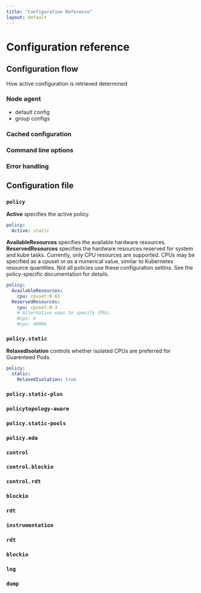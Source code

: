 ```yaml
---
title: "Configuration Reference"
layout: default
---
```


# Configuration reference

## Configuration flow

How active configuration is retrieved determined

### Node agent
- default config
- group configs
### Cached configuration
### Command line options
### Error handling



## Configuration file

### `policy`

**Active** specifies the active policy.
```yaml
policy:
  Active: static
```

**AvailableResources** specifies the available hardware resources.
**ReservedResources** specifies the hardware resources reserved for system and
kube tasks.
Currently, only CPU resources are supported. CPUs may be specified as a cpuset
or as a numerical value, similar to Kubernetes resource quantities. Not all
policies use these configuration settins. See the policy-specific documentation
for details.

```yaml
policy:
  AvailableResources:
    cpu: cpuset:0-63
  ReservedResources:
    cpu: cpuset:0-3
    # Alternative ways to specify CPUs:
    #cpu: 4
    #cpu: 4000m
```

### `policy.static`

**RelaxedIsolation** controls whether isolated CPUs are preferred for Guarenteed
Pods.

```yaml
policy:
  static:
    RelaxedIsolation: true
```

### `policy.static-plus`

### `policytopology-aware`

### `policy.static-pools`

### `policy.eda`

### `control`

### `control.blockio`

### `control.rdt`

### `blockio`

### `rdt`

### `instrumentation`

### `rdt`

### `blockio`

### `log`

### `dump`
